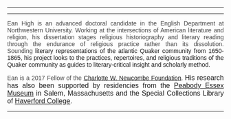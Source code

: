 <header class="entry-header"></header>
<div class="entry-content">

<hr />

</div>

<hr />
<p style="text-align: justify;"><span style="font-family: arial, helvetica, sans-serif;"><span style="color: #444444;">Ean High is an advanced doctoral candidate in the English Department at Northwestern University. </span></span><span style="font-family: arial, helvetica, sans-serif;"><span style="color: #444444;">Working at the intersections of American literature and religion, his dissertation </span><span style="color: #444444;">stages religious historiography and literary reading through the endurance of religious practice rather than its dissolution. Sounding</span> literary representations of the atlantic Quaker community from 1650-1865, his project looks to the practices, repertoires, and religious traditions of the Quaker community as guides to literary-critical insight and scholarly method.</span></p>
<p style="text-align: justify;"><span style="color: #444444; font-family: arial, helvetica, sans-serif;">Ean is a 2017 Fellow of the <a href="http://woodrow.org/fellowships/newcombe/">Charlotte W. Newcombe Foundation</a>. </span><span style="font-family: arial, helvetica, sans-serif; font-size: 1rem;">His research has also been supported by residencies from the </span><a style="font-family: arial, helvetica, sans-serif; font-size: 1rem;" href="http://www.pem.org/library/">Peabody Essex Museum</a><span style="font-family: arial, helvetica, sans-serif; font-size: 1rem;"> in Salem, Massachusetts and the Special Collections Library of </span><a style="font-family: arial, helvetica, sans-serif; font-size: 1rem;" href="http://library.haverford.edu/places/special-collections/">Haverford College</a><span style="font-family: arial, helvetica, sans-serif; font-size: 1rem;">.</span></p>


<hr />

&nbsp;
